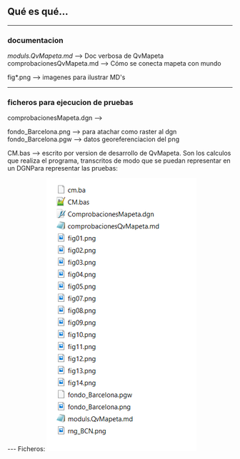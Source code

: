 ## Qué es qué...

---
### documentacion
*moduls.QvMapeta.md*  -->  Doc verbosa de QvMapeta
comprobacionesQvMapeta.md  --> Cómo se conecta mapeta con mundo

fig*.png --> imagenes para ilustrar MD's

---
### ficheros para ejecucion de pruebas
comprobacionesMapeta.dgn  --> 

fondo_Barcelona.png  --> para atachar como raster al dgn
fondo_Barcelona.pgw  --> datos georeferenciacion del png

CM.bas  --> escrito por version de desarrollo de QvMapeta. Son los calculos que realiza el programa, transcritos de modo que se puedan representar en un DGNPara representar las pruebas:


--- Ficheros:
![Fig01](./Ficheros.png)

<!--stackedit_data:
eyJoaXN0b3J5IjpbMTgyMTMzODg1Ml19
-->
